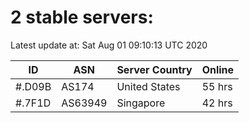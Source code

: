 # 2 stable servers:

Latest update at: Sat Aug 01 09:10:13 UTC 2020

| ID | ASN | Server Country | Online |
| -- | --- | -------------- | ------ |
| #.D09B | AS174 | United States | 55 hrs |
| #.7F1D | AS63949 | Singapore | 42 hrs |

